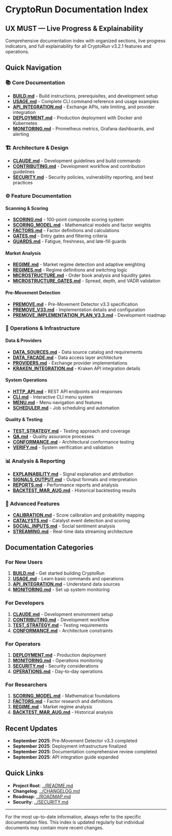 # CryptoRun Documentation Index

## UX MUST — Live Progress & Explainability

Comprehensive documentation index with organized sections, live progress indicators, and full explainability for all CryptoRun v3.2.1 features and operations.

## Quick Navigation

### 📚 Core Documentation
- **[BUILD.md](BUILD.md)** - Build instructions, prerequisites, and development setup
- **[USAGE.md](USAGE.md)** - Complete CLI command reference and usage examples  
- **[API_INTEGRATION.md](API_INTEGRATION.md)** - Exchange APIs, rate limiting, and provider integration
- **[DEPLOYMENT.md](DEPLOYMENT.md)** - Production deployment with Docker and Kubernetes
- **[MONITORING.md](MONITORING.md)** - Prometheus metrics, Grafana dashboards, and alerting

### 🏗️ Architecture & Design
- **[CLAUDE.md](CLAUDE.md)** - Development guidelines and build commands
- **[CONTRIBUTING.md](CONTRIBUTING.md)** - Development workflow and contribution guidelines
- **[SECURITY.md](../SECURITY.md)** - Security policies, vulnerability reporting, and best practices

### ⚙️ Feature Documentation

#### Scanning & Scoring
- **[SCORING.md](SCORING.md)** - 100-point composite scoring system
- **[SCORING_MODEL.md](SCORING_MODEL.md)** - Mathematical models and factor weights
- **[FACTORS.md](FACTORS.md)** - Factor definitions and calculations
- **[GATES.md](GATES.md)** - Entry gates and filtering criteria
- **[GUARDS.md](GUARDS.md)** - Fatigue, freshness, and late-fill guards

#### Market Analysis
- **[REGIME.md](REGIME.md)** - Market regime detection and adaptive weighting
- **[REGIMES.md](REGIMES.md)** - Regime definitions and switching logic
- **[MICROSTRUCTURE.md](MICROSTRUCTURE.md)** - Order book analysis and liquidity gates
- **[MICROSTRUCTURE_GATES.md](MICROSTRUCTURE_GATES.md)** - Spread, depth, and VADR validation

#### Pre-Movement Detection
- **[PREMOVE.md](PREMOVE.md)** - Pre-Movement Detector v3.3 specification
- **[PREMOVE_V33.md](PREMOVE_V33.md)** - Implementation details and configuration
- **[PREMOVE_IMPLEMENTATION_PLAN_V3.3.md](PREMOVE_IMPLEMENTATION_PLAN_V3.3.md)** - Development roadmap

### 🔧 Operations & Infrastructure

#### Data & Providers
- **[DATA_SOURCES.md](DATA_SOURCES.md)** - Data source catalog and requirements
- **[DATA_FACADE.md](DATA_FACADE.md)** - Data access layer architecture
- **[PROVIDERS.md](PROVIDERS.md)** - Exchange provider implementations
- **[KRAKEN_INTEGRATION.md](KRAKEN_INTEGRATION.md)** - Kraken API integration details

#### System Operations
- **[HTTP_API.md](HTTP_API.md)** - REST API endpoints and responses
- **[CLI.md](CLI.md)** - Interactive CLI menu system
- **[MENU.md](MENU.md)** - Menu navigation and features
- **[SCHEDULER.md](SCHEDULER.md)** - Job scheduling and automation

#### Quality & Testing
- **[TEST_STRATEGY.md](TEST_STRATEGY.md)** - Testing approach and coverage
- **[QA.md](QA.md)** - Quality assurance processes
- **[CONFORMANCE.md](CONFORMANCE.md)** - Architectural conformance testing
- **[VERIFY.md](VERIFY.md)** - System verification and validation

### 📊 Analysis & Reporting
- **[EXPLAINABILITY.md](EXPLAINABILITY.md)** - Signal explanation and attribution
- **[SIGNALS_OUTPUT.md](SIGNALS_OUTPUT.md)** - Output formats and interpretation
- **[REPORTS.md](REPORTS.md)** - Performance reports and analysis
- **[BACKTEST_MAR_AUG.md](BACKTEST_MAR_AUG.md)** - Historical backtesting results

### 🚀 Advanced Features
- **[CALIBRATION.md](CALIBRATION.md)** - Score calibration and probability mapping
- **[CATALYSTS.md](CATALYSTS.md)** - Catalyst event detection and scoring
- **[SOCIAL_INPUTS.md](SOCIAL_INPUTS.md)** - Social sentiment analysis
- **[STREAMING.md](STREAMING.md)** - Real-time data streaming architecture

## Documentation Categories

### For New Users
1. **[BUILD.md](BUILD.md)** - Get started building CryptoRun
2. **[USAGE.md](USAGE.md)** - Learn basic commands and operations
3. **[API_INTEGRATION.md](API_INTEGRATION.md)** - Understand data sources
4. **[MONITORING.md](MONITORING.md)** - Set up system monitoring

### For Developers
1. **[CLAUDE.md](CLAUDE.md)** - Development environment setup
2. **[CONTRIBUTING.md](CONTRIBUTING.md)** - Development workflow
3. **[TEST_STRATEGY.md](TEST_STRATEGY.md)** - Testing requirements
4. **[CONFORMANCE.md](CONFORMANCE.md)** - Architecture constraints

### For Operators
1. **[DEPLOYMENT.md](DEPLOYMENT.md)** - Production deployment
2. **[MONITORING.md](MONITORING.md)** - Operations monitoring
3. **[SECURITY.md](../SECURITY.md)** - Security considerations
4. **[OPERATIONS.md](OPERATIONS.md)** - Day-to-day operations

### For Researchers
1. **[SCORING_MODEL.md](SCORING_MODEL.md)** - Mathematical foundations
2. **[FACTORS.md](FACTORS.md)** - Factor research and definitions
3. **[REGIME.md](REGIME.md)** - Market regime analysis
4. **[BACKTEST_MAR_AUG.md](BACKTEST_MAR_AUG.md)** - Historical analysis

## Recent Updates

- **September 2025**: Pre-Movement Detector v3.3 completed
- **September 2025**: Deployment infrastructure finalized  
- **September 2025**: Documentation comprehensive review completed
- **September 2025**: API integration guide expanded

## Quick Links

- **Project Root**: [../README.md](../README.md)
- **Changelog**: [../CHANGELOG.md](../CHANGELOG.md)  
- **Roadmap**: [../ROADMAP.md](../ROADMAP.md)
- **Security**: [../SECURITY.md](../SECURITY.md)

---

For the most up-to-date information, always refer to the specific documentation files. This index is updated regularly but individual documents may contain more recent changes.